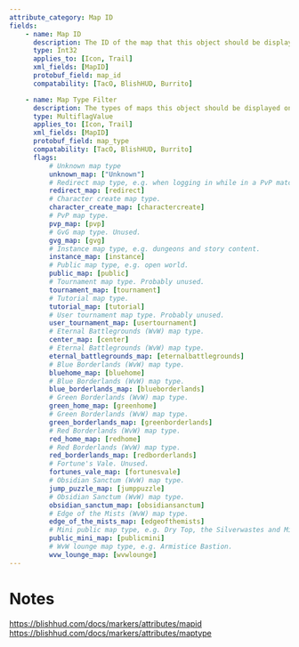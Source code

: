 ```yaml
---
attribute_category: Map ID
fields:
    - name: Map ID
      description: The ID of the map that this object should be displayed on.
      type: Int32
      applies_to: [Icon, Trail]
      xml_fields: [MapID]
      protobuf_field: map_id
      compatability: [TacO, BlishHUD, Burrito]

    - name: Map Type Filter
      description: The types of maps this object should be displayed on.
      type: MultiflagValue
      applies_to: [Icon, Trail]
      xml_fields: [MapID]
      protobuf_field: map_type
      compatability: [TacO, BlishHUD, Burrito]
      flags:
          # Unknown map type
          unknown_map: ["Unknown"]    
          # Redirect map type, e.g. when logging in while in a PvP match.
          redirect_map: [redirect]
          # Character create map type.
          character_create_map: [charactercreate]
          # PvP map type.
          pvp_map: [pvp]
          # GvG map type. Unused.
          gvg_map: [gvg]
          # Instance map type, e.g. dungeons and story content.
          instance_map: [instance]
          # Public map type, e.g. open world.
          public_map: [public]
          # Tournament map type. Probably unused.
          tournament_map: [tournament]
          # Tutorial map type.
          tutorial_map: [tutorial]
          # User tournament map type. Probably unused.
          user_tournament_map: [usertournament]
          # Eternal Battlegrounds (WvW) map type.
          center_map: [center]
          # Eternal Battlegrounds (WvW) map type.
          eternal_battlegrounds_map: [eternalbattlegrounds]
          # Blue Borderlands (WvW) map type.
          bluehome_map: [bluehome]
          # Blue Borderlands (WvW) map type.
          blue_borderlands_map: [blueborderlands]
          # Green Borderlands (WvW) map type.
          green_home_map: [greenhome]
          # Green Borderlands (WvW) map type.
          green_borderlands_map: [greenborderlands]
          # Red Borderlands (WvW) map type.
          red_home_map: [redhome]
          # Red Borderlands (WvW) map type.
          red_borderlands_map: [redborderlands]
          # Fortune's Vale. Unused.
          fortunes_vale_map: [fortunesvale]
          # Obsidian Sanctum (WvW) map type.
          jump_puzzle_map: [jumppuzzle]
          # Obsidian Sanctum (WvW) map type.
          obsidian_sanctum_map: [obsidiansanctum]
          # Edge of the Mists (WvW) map type.
          edge_of_the_mists_map: [edgeofthemists]
          # Mini public map type, e.g. Dry Top, the Silverwastes and Mistlock Sanctuary.
          public_mini_map: [publicmini]
          # WvW lounge map type, e.g. Armistice Bastion.
          wvw_lounge_map: [wvwlounge]
---
```


Notes
=====
https://blishhud.com/docs/markers/attributes/mapid
https://blishhud.com/docs/markers/attributes/maptype
